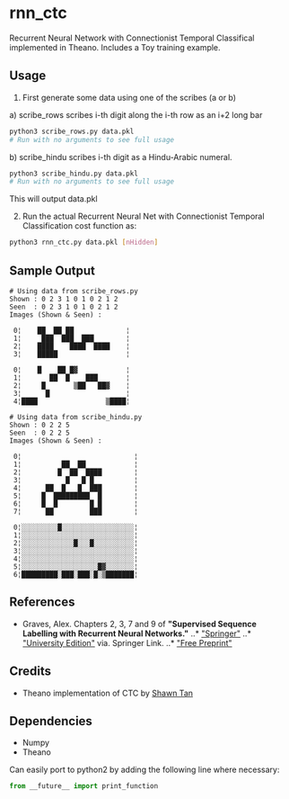 # rnn_ctc

Recurrent Neural Network with Connectionist Temporal Classifical implemented in Theano. Includes a Toy training example.

## Usage

1) First generate some data using one of the scribes (a or b)

a) scribe_rows scribes i-th digit along the i-th row as an i+2 long bar  
```sh
python3 scribe_rows.py data.pkl
# Run with no arguments to see full usage
```

b) scribe_hindu scribes i-th digit as a Hindu-Arabic numeral.   
```sh
python3 scribe_hindu.py data.pkl
# Run with no arguments to see full usage
```
This will output data.pkl

2) Run the actual Recurrent Neural Net with Connectionist Temporal Classification cost function as:
```sh
python3 rnn_ctc.py data.pkl [nHidden]
```

## Sample Output
```
# Using data from scribe_rows.py
Shown : 0 2 3 1 0 1 0 2 1 2   
Seen  : 0 2 3 1 0 1 0 2 1 2   
Images (Shown & Seen) : 

 0¦    ██  ██ ██             ¦  
 1¦     ███  ███  ███        ¦  
 2¦    ████    ████  ████    ¦  
 3¦    █████                 ¦  

 0¦    █    ██ █▓            ¦  
 1¦       ██  █    ███       ¦  
 2¦     █       ▒██   ██▓    ¦  
 3¦      █                   ¦  
 4¦████                 ▒████¦  

# Using data from scribe_hindu.py
Shown : 0 2 2 5 
Seen  : 0 2 2 5 
Images (Shown & Seen) : 

 0¦                            ¦
 1¦          ██  ██            ¦
 2¦         █  ██  ████        ¦
 3¦           █   █ █          ¦
 4¦      ██  █   █  ███        ¦
 5¦     █  █████████  █        ¦
 6¦     █  █        █ █        ¦
 7¦      ██         ███        ¦
 
 0¦░░░░░░░░░█░░░░░░░░░░░░░░░░░░¦
 1¦░░░░░░░░░░░░░░░░░░░░░░░░░░░░¦
 2¦░░░░░░░░░░░░░█░░░█░░░░░░░░░░¦
 3¦░░░░░░░░░░░░░░░░░░░░░░░░░░░░¦
 4¦░░░░░░░░░░░░░░░░░░░░░░░░░░░░¦
 5¦░░░░░░░░░░░░░░░░░░░█▓░░░░░░░¦
 6¦█████████░███░███░█░▒███████¦

```
## References
* Graves, Alex. Chapters 2, 3, 7 and 9 of **"Supervised Sequence Labelling with Recurrent Neural Networks."**
..* ["Springer"](http://www.springer.com/engineering/computational+intelligence+and+complexity/book/978-3-642-24796-5)
..* ["University Edition"](http://link.springer.com/book/10.1007%2F978-3-642-24797-2) via. Springer Link.
..* ["Free Preprint"](http://www.cs.toronto.edu/~graves/preprint.pdf)

## Credits
* Theano implementation of CTC by [Shawn Tan](https://github.com/shawntan/rnn-experiment/)

## Dependencies
* Numpy
* Theano

Can easily port to python2 by adding the following line where necessary:
``` python
from __future__ import print_function
```
